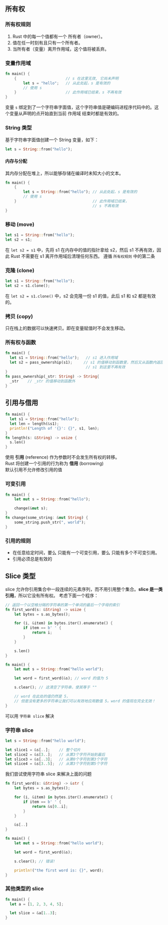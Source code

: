 ## 所有权

### 所有权规则
1. Rust 中的每一个值都有一个 所有者（owner）。
2. 值在任一时刻有且只有一个所有者。
3. 当所有者（变量）离开作用域，这个值将被丢弃。

### 变量作用域
```rust
fn main() {
    {                      // s 在这里无效, 它尚未声明
        let s = "hello";   // 从此处起，s 是有效的
        // 使用 s
    }                      // 此作用域已结束，s 不再有效
}
```
变量 `s` 绑定到了一个字符串字面值，这个字符串值是硬编码进程序代码中的。这个变量从声明的点开始直到当前 作用域 结束时都是有效的。

### String 类型  
基于字符串字面值创建一个 String 变量，如下：
```rust
let s = String::from("hello");
```

#### 内存与分配
其内存分配在堆上，所以能够存储在编译时未知大小的文本。
```rust
fn main() {
    {
        let s = String::from("hello"); // 从此处起，s 是有效的
        // 使用 s
    }                                  // 此作用域已结束，
                                       // s 不再有效
}
```

### 移动 (move)
```rust
let s1 = String::from("hello");
let s2 = s1;
```
在 `let s2 = s1` 中，先将 s1 在内存中的值的指针拿给 s2，然后 s1 不再有效，因此 Rust 不需要在 s1 离开作用域后清理任何东西。 
遵循 `所有权规则` 中的第二条

### 克隆 (clone)
```rust
let s1 = String::from("hello");
let s2 = s1.clone();
```
在 `let s2 = s1.clone()` 中，s2 会克隆一份 s1 的值，此后 s1 和 s2 都是有效的。

### 拷贝 (copy)
只在栈上的数据可以快速拷贝。即在变量赋值时不会发生移动。

### 所有权与函数
```rust
fn main() {
  let s1 = String::from("hello");   // s1 进入作用域
  let s2 = pass_ownership(s1);     // s1 的值移动到函数里，然后又从函数内返回移动给 s2
                                    // s1 到这里不再有效
}
fn pass_ownership(_str: String) -> String{
  _str    // _str 的值移动到函数外
}
```

## 引用与借用

```rust
fn main() {
  let s1 = String::from("hello");
  let len = length(&s1);
  println!("Length of '{}': {}", s1, len);
}
fn length(s: &String) -> usize {
  s.len()
}
```
使用 **引用** (reference) 作为参数时不会发生所有权的转移。  
Rust 将创建一个引用的行为称为 **借用** (borrowing)  
默认引用不允许修改引用的值

### 可变引用
```rust
fn main() {
    let mut s = String::from("hello");

    change(&mut s);
}
fn change(some_string: &mut String) {
    some_string.push_str(", world");
}
```

### 引用的规则

- 在任意给定时间，要么 只能有一个可变引用，要么 只能有多个不可变引用。
- 引用必须总是有效的

## Slice 类型
slice 允许你引用集合中一段连续的元素序列，而不用引用整个集合。**slice 是一类引用**，所以它没有所有权。
考虑下面一个程序：  
```rust
// 返回一个以空格分隔的字符串的第一个单词的最后一个字母的索引
fn first_word(s: &String) -> usize {
    let bytes = s.as_bytes();

    for (i, &item) in bytes.iter().enumerate() {
        if item == b' ' {
            return i;
        }
    }

    s.len()
}

fn main() {
    let mut s = String::from("hello world");

    let word = first_word(&s); // word 的值为 5

    s.clear(); // 这清空了字符串，使其等于 ""

    // word 在此处的值仍然是 5，
    // 但是没有更多的字符串让我们可以有效地应用数值 5。word 的值现在完全无效！
}
```
可以用 `字符串 slice` 解决

### 字符串 slice
```rust
let s = String::from("hello world");

let slice1 = &s[..];    // 整个切片
let slice2 = &s[3..];   // 从第3个字符开始到最后
let slice3 = &s[..3];   // 从第0个字符到第3个字符
let slice4 = &s[3..5];  // 从第3个字符到第5个字符
```

我们尝试使用字符串 slice 来解决上面的问题  
```rust
fn first_word(s: &String) -> &str {
    let bytes = s.as_bytes();

    for (i, &item) in bytes.iter().enumerate() {
        if item == b' ' {
            return &s[0..i];
        }
    }

    &s[..]
}

fn main() {
    let mut s = String::from("hello world");

    let word = first_word(&s);

    s.clear(); // 错误!

    println!("the first word is: {}", word);
}

```

### 其他类型的 slice
```rust
fn main() {
  let a = [1, 2, 3, 4, 5];

  let slice = &a[1..3];
}
```